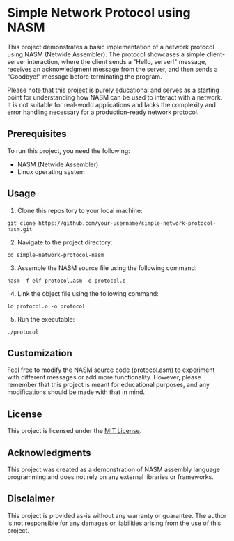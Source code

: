 # Simple Network Protocol using NASM

This project demonstrates a basic implementation of a network protocol using NASM (Netwide Assembler). The protocol showcases a simple client-server interaction, where the client sends a "Hello, server!" message, receives an acknowledgment message from the server, and then sends a "Goodbye!" message before terminating the program.

Please note that this project is purely educational and serves as a starting point for understanding how NASM can be used to interact with a network. It is not suitable for real-world applications and lacks the complexity and error handling necessary for a production-ready network protocol.

## Prerequisites

To run this project, you need the following:

- NASM (Netwide Assembler)
- Linux operating system

## Usage

1. Clone this repository to your local machine:

```shell
git clone https://github.com/your-username/simple-network-protocol-nasm.git
```

2. Navigate to the project directory:

```shell
cd simple-network-protocol-nasm
```

3. Assemble the NASM source file using the following command:

```shell
nasm -f elf protocol.asm -o protocol.o
```

4. Link the object file using the following command:

```shell
ld protocol.o -o protocol
```

5. Run the executable:

```shell
./protocol
```

## Customization

Feel free to modify the NASM source code (protocol.asm) to experiment with different messages or add more functionality. However, please remember that this project is meant for educational purposes, and any modifications should be made with that in mind.

## License

This project is licensed under the [MIT License](LICENSE).

## Acknowledgments

This project was created as a demonstration of NASM assembly language programming and does not rely on any external libraries or frameworks.

## Disclaimer

This project is provided as-is without any warranty or guarantee. The author is not responsible for any damages or liabilities arising from the use of this project.
